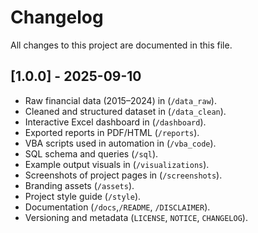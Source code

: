 # Changelog

All changes to this project are documented in this file.

## [1.0.0] - 2025-09-10

- Raw financial data (2015–2024) in (`/data_raw`).
- Cleaned and structured dataset in (`/data_clean`).
- Interactive Excel dashboard in (`/dashboard`).
- Exported reports in PDF/HTML (`/reports`).
- VBA scripts used in automation in (`/vba_code`).
- SQL schema and queries (`/sql`).
- Example output visuals in (`/visualizations`).
- Screenshots of project pages in (`/screenshots`).
- Branding assets (`/assets`).
- Project style guide (`/style`).
- Documentation (`/docs`,`/README`, `/DISCLAIMER`).
- Versioning and metadata (`LICENSE`, `NOTICE`, `CHANGELOG`).